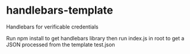 # handlebars-template
Handlebars for verificable credentials

Run npm install to get handlebars library then run index.js in root to get a JSON processed from the template test.json
